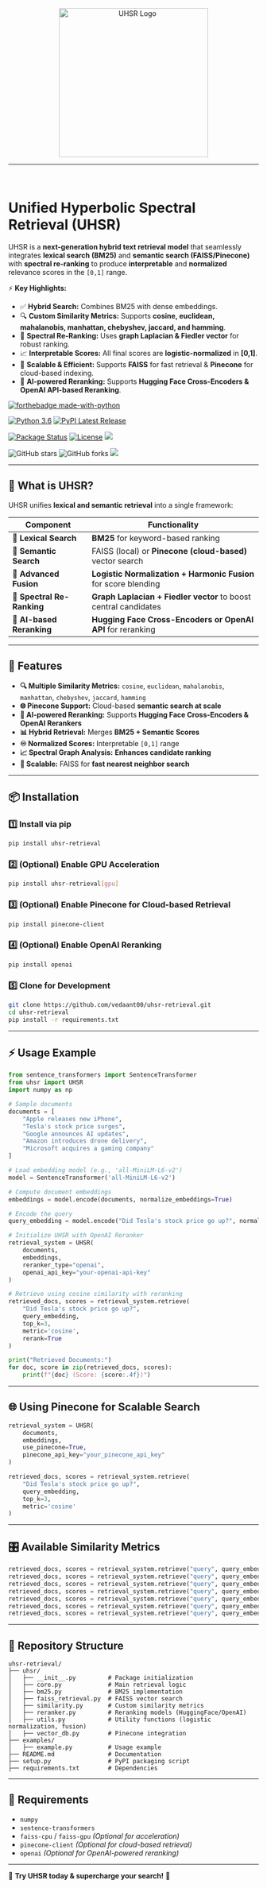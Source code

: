 <div align="center">
  <img src="logo.png" alt="UHSR Logo" width="300">
  <hr>
  <br/>
</div>

# Unified Hyperbolic Spectral Retrieval (UHSR)

UHSR is a **next-generation hybrid text retrieval model** that seamlessly integrates **lexical search (BM25)** and **semantic search (FAISS/Pinecone)** with **spectral re-ranking** to produce **interpretable** and **normalized** relevance scores in the `[0,1]` range.

⚡ **Key Highlights:**
- ✅ **Hybrid Search:** Combines BM25 with dense embeddings.
- 🔍 **Custom Similarity Metrics:** Supports **cosine, euclidean, mahalanobis, manhattan, chebyshev, jaccard, and hamming**.
- 🎯 **Spectral Re-Ranking:** Uses **graph Laplacian & Fiedler vector** for robust ranking.
- 📈 **Interpretable Scores:** All final scores are **logistic-normalized** in **[0,1]**.
- 🚀 **Scalable & Efficient:** Supports **FAISS** for fast retrieval & **Pinecone** for cloud-based indexing.
- 🤖 **AI-powered Reranking:** Supports **Hugging Face Cross-Encoders & OpenAI API-based Reranking**.

[![forthebadge made-with-python](http://ForTheBadge.com/images/badges/made-with-python.svg)](https://www.python.org/)

[![Python 3.6](https://img.shields.io/badge/python-3.6-blue.svg)](https://www.python.org/downloads/release/python-360/)
[![PyPI Latest Release](https://img.shields.io/pypi/v/uhsr-retrieval.svg)](https://pypi.org/project/uhsr)

[![Package Status](https://img.shields.io/pypi/status/uhsr.svg)](https://pypi.org/project/uhsr)
[![License](https://img.shields.io/pypi/l/uhsr.svg)](https://github.com/vedaant00/uhsr/blob/main/LICENSE)
![](https://img.shields.io/pypi/dm/uhsr)

![GitHub stars](https://img.shields.io/github/stars/vedaant00/uhsr?style=social)
![GitHub forks](https://img.shields.io/github/forks/vedaant00/uhsr?style=social)
![](https://komarev.com/ghpvc/?username=vedaant00&style=flat-square)

---

## 🚀 What is UHSR?

UHSR unifies **lexical and semantic retrieval** into a single framework:

| Component        | Functionality |
|-----------------|--------------|
| 🔹 **Lexical Search**  | **BM25** for keyword-based ranking |
| 🔹 **Semantic Search** | FAISS (local) or **Pinecone (cloud-based)** vector search |
| 🔹 **Advanced Fusion** | **Logistic Normalization + Harmonic Fusion** for score blending |
| 🔹 **Spectral Re-Ranking** | **Graph Laplacian + Fiedler vector** to boost central candidates |
| 🔹 **AI-based Reranking** | **Hugging Face Cross-Encoders or OpenAI API** for reranking |

---

## 📌 Features

- **🔍 Multiple Similarity Metrics:** `cosine`, `euclidean`, `mahalanobis`, `manhattan`, `chebyshev`, `jaccard`, `hamming`
- **🌐 Pinecone Support:** Cloud-based **semantic search at scale**
- **🤖 AI-powered Reranking:** Supports **Hugging Face Cross-Encoders & OpenAI Rerankers**
- **📊 Hybrid Retrieval:** Merges **BM25 + Semantic Scores**
- **♾️ Normalized Scores:** Interpretable `[0,1]` range  
- **📈 Spectral Graph Analysis:** **Enhances candidate ranking**  
- **🚀 Scalable:** FAISS for **fast nearest neighbor search**  

---

## 📦 Installation

### **1️⃣ Install via pip**
```bash
pip install uhsr-retrieval
```

### **2️⃣ (Optional) Enable GPU Acceleration**
```bash
pip install uhsr-retrieval[gpu]
```

### **3️⃣ (Optional) Enable Pinecone for Cloud-based Retrieval**
```bash
pip install pinecone-client
```

### **4️⃣ (Optional) Enable OpenAI Reranking**
```bash
pip install openai
```

### **5️⃣ Clone for Development**
```bash
git clone https://github.com/vedaant00/uhsr-retrieval.git
cd uhsr-retrieval
pip install -r requirements.txt
```

---

## ⚡ **Usage Example**

```python
from sentence_transformers import SentenceTransformer
from uhsr import UHSR
import numpy as np

# Sample documents
documents = [
    "Apple releases new iPhone",
    "Tesla's stock price surges",
    "Google announces AI updates",
    "Amazon introduces drone delivery",
    "Microsoft acquires a gaming company"
]

# Load embedding model (e.g., 'all-MiniLM-L6-v2')
model = SentenceTransformer('all-MiniLM-L6-v2')

# Compute document embeddings
embeddings = model.encode(documents, normalize_embeddings=True)

# Encode the query
query_embedding = model.encode("Did Tesla's stock price go up?", normalize_embeddings=True)

# Initialize UHSR with OpenAI Reranker
retrieval_system = UHSR(
    documents, 
    embeddings, 
    reranker_type="openai", 
    openai_api_key="your-openai-api-key"
)

# Retrieve using cosine similarity with reranking
retrieved_docs, scores = retrieval_system.retrieve(
    "Did Tesla's stock price go up?", 
    query_embedding, 
    top_k=3, 
    metric='cosine',
    rerank=True
)

print("Retrieved Documents:")
for doc, score in zip(retrieved_docs, scores):
    print(f"{doc} (Score: {score:.4f})")
```

---

## 🌐 **Using Pinecone for Scalable Search**

```python
retrieval_system = UHSR(
    documents, 
    embeddings, 
    use_pinecone=True, 
    pinecone_api_key="your_pinecone_api_key"
)

retrieved_docs, scores = retrieval_system.retrieve(
    "Did Tesla's stock price go up?", 
    query_embedding, 
    top_k=3, 
    metric='cosine'
)
```

---

## 🎛️ **Available Similarity Metrics**
```python
retrieved_docs, scores = retrieval_system.retrieve("query", query_embedding, metric='cosine')      # ✅ Cosine Similarity
retrieved_docs, scores = retrieval_system.retrieve("query", query_embedding, metric='euclidean')   # ✅ Euclidean Distance
retrieved_docs, scores = retrieval_system.retrieve("query", query_embedding, metric='mahalanobis') # ✅ Mahalanobis Distance
retrieved_docs, scores = retrieval_system.retrieve("query", query_embedding, metric='manhattan')   # ✅ Manhattan Distance
retrieved_docs, scores = retrieval_system.retrieve("query", query_embedding, metric='chebyshev')   # ✅ Chebyshev Distance
retrieved_docs, scores = retrieval_system.retrieve("query", query_embedding, metric='jaccard')     # ✅ Jaccard Similarity
retrieved_docs, scores = retrieval_system.retrieve("query", query_embedding, metric='hamming')     # ✅ Hamming Similarity
```

---

## 📂 **Repository Structure**
```
uhsr-retrieval/
├── uhsr/
│   ├── __init__.py         # Package initialization
│   ├── core.py             # Main retrieval logic
│   ├── bm25.py             # BM25 implementation
│   ├── faiss_retrieval.py  # FAISS vector search
│   ├── similarity.py       # Custom similarity metrics
│   ├── reranker.py         # Reranking models (HuggingFace/OpenAI)
│   ├── utils.py            # Utility functions (logistic normalization, fusion)
│   ├── vector_db.py        # Pinecone integration
├── examples/
│   ├── example.py          # Usage example
├── README.md               # Documentation
├── setup.py                # PyPI packaging script
├── requirements.txt        # Dependencies
```

---

## 🎯 **Requirements**
- `numpy`
- `sentence-transformers`
- `faiss-cpu` / `faiss-gpu` *(Optional for acceleration)*
- `pinecone-client` *(Optional for cloud-based retrieval)*
- `openai` *(Optional for OpenAI-powered reranking)*

---

🚀 **Try UHSR today & supercharge your search!** 🎯